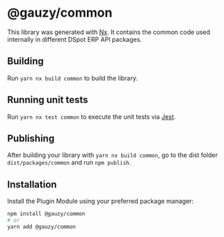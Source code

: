 # @gauzy/common

This library was generated with [Nx](https://nx.dev). It contains the common code used internally in different DSpot ERP API packages.

## Building

Run `yarn nx build common` to build the library.

## Running unit tests

Run `yarn nx test common` to execute the unit tests via [Jest](https://jestjs.io).

## Publishing

After building your library with `yarn nx build common`, go to the dist folder `dist/packages/common` and run `npm publish`.

## Installation

Install the Plugin Module using your preferred package manager:

```bash
npm install @gauzy/common
# or
yarn add @gauzy/common
```
